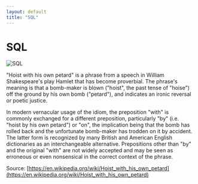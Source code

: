 ```yaml
---
layout: default
title: "SQL"
---
```


# SQL

![SQL](https://www.tiobe.com/wp-content/themes/tiobe/tiobe-index/images/SQL.png)

"Hoist with his own petard" is a phrase from a speech in William Shakespeare's play Hamlet that has become proverbial. The phrase's meaning is that a bomb-maker is blown ("hoist", the past tense of "hoise") off the ground by his own bomb ("petard"), and indicates an ironic reversal or poetic justice.

In modern vernacular usage of the idiom, the preposition "with" is commonly exchanged for a different preposition, particularly "by" (i.e. "hoist by his own petard") or "on", the implication being that the bomb has rolled back and the unfortunate bomb-maker has trodden on it by accident. The latter form is recognized by many British and American English dictionaries as an interchangeable alternative. Prepositions other than "by" and the original "with" are not widely accepted and may be seen as erroneous or even nonsensical in the correct context of the phrase.





Source: [https://en.wikipedia.org/wiki/Hoist_with_his_own_petard](https://en.wikipedia.org/wiki/Hoist_with_his_own_petard)
